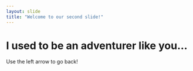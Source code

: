 ```yaml
---
layout: slide
title: "Welcome to our second slide!"
---
```

# I used to be an adventurer like you...
Use the left arrow to go back!